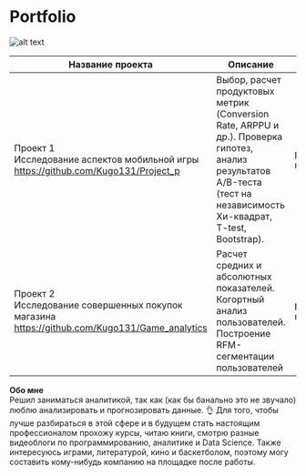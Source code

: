 # Portfolio
![alt text](https://cdn.dribbble.com/users/87229/screenshots/2185213/stats.gif)

Название проекта | Описание | Инструменты 
--- | --- | --- 
 | Проект 1<br /> Исследование аспектов мобильной игры <br /> https://github.com/Kugo131/Project_p| Выбор, расчет продуктовых метрик (Conversion Rate, ARPPU и др.). Проверка гипотез, анализ результатов А/B-теста (тест на независимость Хи-квадрат, T-test, Bootstrap). | pandas,numpy,seaborn, matplotlib,scipy
 | Проект 2<br /> Исследование совершенных покупок магазина <br /> https://github.com/Kugo131/Game_analytics| Расчет средних и абсолютных показателей. Когортный анализ пользователей. Построение RFM-сегментации пользователей | pandas,numpy,seaborn, matplotlib,scipy

**Обо мне**<br />
Решил заниматься аналитикой, так как (как бы банально это не звучало) люблю анализировать и прогнозировать данные. :ok_hand:
Для того, чтобы лучше разбираться в этой сфере и в будущем стать настоящим профессионалом прохожу курсы, читаю книги, смотрю разные видеоблоги по программированию, аналитике и Data Science.
Также интересуюсь играми, литературой, кино и баскетболом, поэтому могу составить кому-нибудь компанию на площадке после работы.
